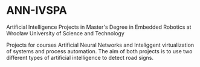 # ANN-IVSPA
Artificial Intelligence Projects in Master's Degree in Embedded Robotics at Wrocław University of Science and Technology

Projects for courses Artificial Neural Networks and Inteliggent virtualization of systems and process automation. 
The aim of both projects is to use two different types of artificial intelligence to detect road signs.

